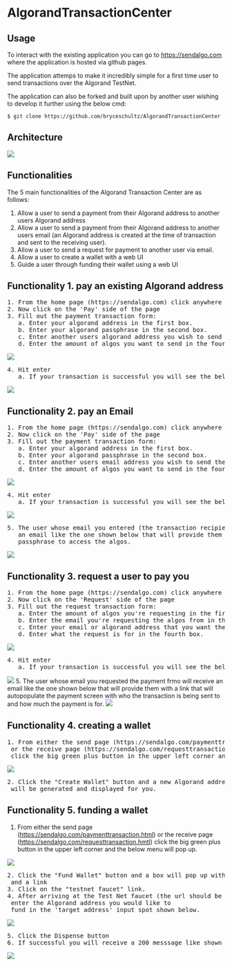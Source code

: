 # AlgorandTransactionCenter

## Usage
To interact with the existing application you can go to https://sendalgo.com where the application is hosted via github pages.

The application attemps to make it incredibly simple for a first time user to send transactions over the Algorand TestNet.

The application can also be forked and built upon by another user wishing to develop it further using the below cmd:
````
$ git clone https://github.com/bryceschultz/AlgorandTransactionCenter
````

## Architecture
<img src="documentation-images/SendAlgoArchitecture.png">

## Functionalities
The 5 main functionalities of the Algorand Transaction Center are as follows:
1. Allow a user to send a payment from their Algorand address to another users Algorand address
2. Allow a user to send a payment from their Algorand address to another users email (an Algorand address is created at the time of transaction and sent to the receiving user).
3. Allow a user to send a request for payment to another user via email.
4. Allow a user to create a wallet with a web UI
5. Guide a user through funding their wallet using a web UI

## Functionality 1. pay an existing Algorand address
<pre>
1. From the home page (https://sendalgo.com) click anywhere
2. Now click on the 'Pay' side of the page
3. Fill out the payment transaction form:
   a. Enter your algorand address in the first box.
   b. Enter your algorand passphrase in the second box.
   c. Enter another users algorand address you wish to send the algos to in the third box.
   d. Enter the amount of algos you want to send in the fourth box.</pre>
  <img src="documentation-images/paymenttransaction.png">
  <pre>
4. Hit enter
   a. If your transaction is successful you will see the below screen:</pre>
  <img src="documentation-images/paymentsuccessful.png">

## Functionality 2. pay an Email
<pre>
1. From the home page (https://sendalgo.com) click anywhere
2. Now click on the 'Pay' side of the page
3. Fill out the payment transaction form:
   a. Enter your algorand address in the first box.
   b. Enter your algorand passphrase in the second box.
   c. Enter another users email address you wish to send the algos to in the third box.
   d. Enter the amount of algos you want to send in the fourth box.</pre>
   <img src="documentation-images/paymenttransactiontoemail.png">
   <pre>
4. Hit enter
   a. If your transaction is successful you will see the below message:</pre>
   <img src="documentation-images/paymentsuccessful.png">
  <pre>
5. The user whose email you entered (the transaction recipient) will receive
   an email like the one shown below that will provide them with the ID and 
   passphrase to access the algos.</pre>
   <img src="documentation-images/paymenttoemailrecipient.png">
   
  ## Functionality 3. request a user to pay you
  <pre>
1. From the home page (https://sendalgo.com) click anywhere
2. Now click on the 'Request' side of the page
3. Fill out the request transaction form:
   a. Enter the amount of algos you're requesting in the first box
   b. Enter the email you're requesting the algos from in the second box.
   c. Enter your email or algorand address that you want the algos to be sent to in the third box.
   d. Enter what the request is for in the fourth box.</pre>
   <img src="documentation-images/requesttransactiontoemail.png">
   <pre>
4. Hit enter
   a. If your transaction is successful you will see the below screen:</pre>
   <img src="documentation-images/requestsuccessful.png">
5. The user whose email you requested the payment frmo will receive
   an email like the one shown below that will provide them with a link that 
   will autopopulate the payment screen with who the transaction is being sent
   to and how much the payment is for.</pre>
   <img src="documentation-images/requestrecipient.png">
   
  ## Functionality 4. creating a wallet
  <pre>
1. From either the send page (https://sendalgo.com/paymenttransaction.html)
 or the receive page (https://sendalgo.com/requesttransaction.hmtl)
 click the big green plus button in the upper left corner and the below menu will pop up.</pre>
 <img src="documentation-images/plusbuttonmodal.png">
 <pre>
2. Click the "Create Wallet" button and a new Algorand address and passphrase 
 will be generated and displayed for you.</pre>
 
  ## Functionality 5. funding a wallet
1. From either the send page (https://sendalgo.com/paymenttransaction.html)
 or the receive page (https://sendalgo.com/requesttransaction.hmtl)
 click the big green plus button in the upper left corner and the below menu will pop up.</pre>
 <img src="documentation-images/plusbuttonmodal.png">
 <pre>
2. Click the "Fund Wallet" button and a box will pop up with instructions 
 and a link
3. Click on the "testnet faucet" link.
4. After arriving at the Test Net faucet (the url should be 'https://bank.testnet.algorand.network/') 
 enter the Algorand address you would like to 
 fund in the 'target address' input spot shown below.</pre>
  <img src="documentation-images/testnetfaucet.png">
  <pre>
5. Click the Dispense button
6. If successful you will receive a 200 messsage like shown below.</pre>
 <img src="documentation-images/testnetfaucetsuccessful.png">

